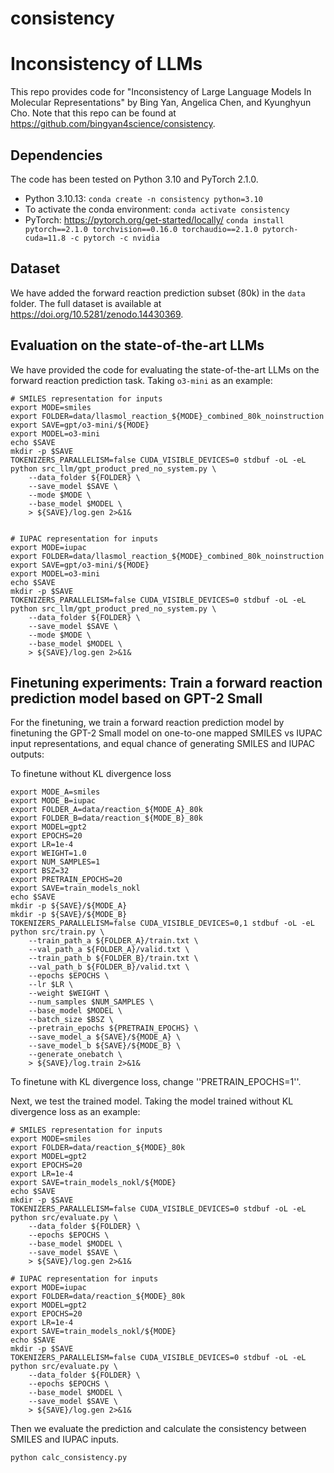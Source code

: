 # consistency

# Inconsistency of LLMs

This repo provides code for "Inconsistency of Large Language Models In Molecular Representations" by Bing Yan, Angelica Chen, and Kyunghyun Cho. Note that this repo can be found at https://github.com/bingyan4science/consistency.

## Dependencies

The code has been tested on Python 3.10 and PyTorch 2.1.0.

* Python 3.10.13: `conda create -n consistency python=3.10`
* To activate the conda environment: `conda activate consistency`
* PyTorch: https://pytorch.org/get-started/locally/ `conda install pytorch==2.1.0 torchvision==0.16.0 torchaudio==2.1.0 pytorch-cuda=11.8 -c pytorch -c nvidia`

## Dataset

We have added the forward reaction prediction subset (80k) in the `data` folder. The full dataset is available at https://doi.org/10.5281/zenodo.14430369.

## Evaluation on the state-of-the-art LLMs

We have provided the code for evaluating the state-of-the-art LLMs on the forward reaction prediction task. Taking `o3-mini` as an example:

```
# SMILES representation for inputs
export MODE=smiles
export FOLDER=data/llasmol_reaction_${MODE}_combined_80k_noinstruction
export SAVE=gpt/o3-mini/${MODE}
export MODEL=o3-mini
echo $SAVE
mkdir -p $SAVE
TOKENIZERS_PARALLELISM=false CUDA_VISIBLE_DEVICES=0 stdbuf -oL -eL python src_llm/gpt_product_pred_no_system.py \
    --data_folder ${FOLDER} \
    --save_model $SAVE \
    --mode $MODE \
    --base_model $MODEL \
    > ${SAVE}/log.gen 2>&1&


# IUPAC representation for inputs
export MODE=iupac
export FOLDER=data/llasmol_reaction_${MODE}_combined_80k_noinstruction
export SAVE=gpt/o3-mini/${MODE}
export MODEL=o3-mini
echo $SAVE
mkdir -p $SAVE
TOKENIZERS_PARALLELISM=false CUDA_VISIBLE_DEVICES=0 stdbuf -oL -eL python src_llm/gpt_product_pred_no_system.py \
    --data_folder ${FOLDER} \
    --save_model $SAVE \
    --mode $MODE \
    --base_model $MODEL \
    > ${SAVE}/log.gen 2>&1&
```

## Finetuning experiments: Train a forward reaction prediction model based on GPT-2 Small

For the finetuning, we train a forward reaction prediction model by finetuning the GPT-2 Small model on one-to-one mapped SMILES vs IUPAC input representations, and equal chance of generating SMILES and IUPAC outputs:

To finetune without KL divergence loss
```
export MODE_A=smiles
export MODE_B=iupac
export FOLDER_A=data/reaction_${MODE_A}_80k
export FOLDER_B=data/reaction_${MODE_B}_80k
export MODEL=gpt2
export EPOCHS=20
export LR=1e-4
export WEIGHT=1.0
export NUM_SAMPLES=1
export BSZ=32
export PRETRAIN_EPOCHS=20
export SAVE=train_models_nokl
echo $SAVE
mkdir -p ${SAVE}/${MODE_A}
mkdir -p ${SAVE}/${MODE_B}
TOKENIZERS_PARALLELISM=false CUDA_VISIBLE_DEVICES=0,1 stdbuf -oL -eL python src/train.py \
    --train_path_a ${FOLDER_A}/train.txt \
    --val_path_a ${FOLDER_A}/valid.txt \
    --train_path_b ${FOLDER_B}/train.txt \
    --val_path_b ${FOLDER_B}/valid.txt \
    --epochs $EPOCHS \
    --lr $LR \
    --weight $WEIGHT \
    --num_samples $NUM_SAMPLES \
    --base_model $MODEL \
    --batch_size $BSZ \
    --pretrain_epochs ${PRETRAIN_EPOCHS} \
    --save_model_a ${SAVE}/${MODE_A} \
    --save_model_b ${SAVE}/${MODE_B} \
    --generate_onebatch \
    > ${SAVE}/log.train 2>&1&

```
To finetune with KL divergence loss, change ''PRETRAIN_EPOCHS=1''.

Next, we test the trained model.
Taking the model trained without KL divergence loss as an example:
```
# SMILES representation for inputs
export MODE=smiles
export FOLDER=data/reaction_${MODE}_80k
export MODEL=gpt2
export EPOCHS=20
export LR=1e-4
export SAVE=train_models_nokl/${MODE}
echo $SAVE
mkdir -p $SAVE
TOKENIZERS_PARALLELISM=false CUDA_VISIBLE_DEVICES=0 stdbuf -oL -eL python src/evaluate.py \
    --data_folder ${FOLDER} \
    --epochs $EPOCHS \
    --base_model $MODEL \
    --save_model $SAVE \
    > ${SAVE}/log.gen 2>&1&

# IUPAC representation for inputs
export MODE=iupac
export FOLDER=data/reaction_${MODE}_80k
export MODEL=gpt2
export EPOCHS=20
export LR=1e-4
export SAVE=train_models_nokl/${MODE}
echo $SAVE
mkdir -p $SAVE
TOKENIZERS_PARALLELISM=false CUDA_VISIBLE_DEVICES=0 stdbuf -oL -eL python src/evaluate.py \
    --data_folder ${FOLDER} \
    --epochs $EPOCHS \
    --base_model $MODEL \
    --save_model $SAVE \
    > ${SAVE}/log.gen 2>&1&
```

Then we evaluate the prediction and calculate the consistency between SMILES and IUPAC inputs.

```
python calc_consistency.py
```
